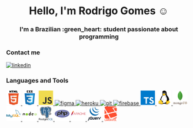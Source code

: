 <h1 align="center">Hello, I'm Rodrigo Gomes ☺️</h1>
<h3 align="center">I'm a Brazilian :green_heart: student passionate about programming</h3>

<h3>Contact me</h3>
<p>
  <a href="https://www.linkedin.com/in/rodrigo-gomes-706ab71a9/" target="_blank">
    <img src="https://raw.githubusercontent.com/rahuldkjain/github-profile-readme-generator/master/src/images/icons/Social/linked-in-alt.svg"  width="30" height "40" alt="linkedin"> 
  </a>
</p>

<h3>Languages and Tools</h3>
<p>
<!-- html -->
  <a href="https://www.w3.org/html/" target="_blank">
    <img src="https://raw.githubusercontent.com/devicons/devicon/master/icons/html5/html5-original-wordmark.svg"  width="40" height "40" alt="html"> 
  </a>
<!-- css -->
  <a href="https://www.w3schools.com/css/" target="_blank">
    <img src="https://raw.githubusercontent.com/devicons/devicon/master/icons/css3/css3-original-wordmark.svg"  width="40" height "40" alt="css"> 
  </a>
<!-- javascript -->
  <a href="https://developer.mozilla.org/en-US/docs/Web/JavaScript" target="_blank">
    <img src="https://raw.githubusercontent.com/devicons/devicon/master/icons/javascript/javascript-original.svg"  width="40" height "40" alt="javascript"> 
  </a>
<!-- figma -->
  <a href="https://www.figma.com/" target="_blank">
    <img src="https://camo.githubusercontent.com/ed93c2b000a76ceaad1503e7eb9356591b885227e82a36a005b9d3498b303ba5/68747470733a2f2f7777772e766563746f726c6f676f2e7a6f6e652f6c6f676f732f6669676d612f6669676d612d69636f6e2e737667"  width="40" height "40" alt="figma"> 
  </a>
<!-- heroku -->
  <a href="https://dashboard.heroku.com/apps" target="_blank">
    <img src="https://camo.githubusercontent.com/df12cb598044a3f38efc1f45e3580558c324cf8789b79487125044eeebcc4dee/68747470733a2f2f7777772e766563746f726c6f676f2e7a6f6e652f6c6f676f732f6865726f6b752f6865726f6b752d69636f6e2e737667"  width="40" height "40" alt="heroku"> 
  </a>
<!-- git -->
  <a href="https://git-scm.com/" target="_blank">
    <img src="https://camo.githubusercontent.com/fbfcb9e3dc648adc93bef37c718db16c52f617ad055a26de6dc3c21865c3321d/68747470733a2f2f7777772e766563746f726c6f676f2e7a6f6e652f6c6f676f732f6769742d73636d2f6769742d73636d2d69636f6e2e737667"  width="40" height "40" alt="git"> 
  </a>
<!-- firebase -->
  <a href="https://firebase.google.com/" target="_blank">
    <img src="https://camo.githubusercontent.com/dd4b2422ed3bfc9da88c43d18550375c66f9584327dff7ecc19315ce50b96f07/68747470733a2f2f7777772e766563746f726c6f676f2e7a6f6e652f6c6f676f732f66697265626173652f66697265626173652d69636f6e2e737667"  width="40" height "40" alt="firebase"> 
  </a>
 <!-- typescript -->
  <a href="https://www.typescriptlang.org/" target="_blank">
    <img src="https://raw.githubusercontent.com/devicons/devicon/master/icons/typescript/typescript-original.svg"  width="40" height "40" alt="typescript"> 
  </a>
<!-- linux -->
  <a href="https://www.linkedin.com/in/rodrigo-gomes-706ab71a9/" target="_blank">
    <img src="https://raw.githubusercontent.com/devicons/devicon/master/icons/linux/linux-original.svg"  width="40" height "40" alt="linkedin"> 
  </a>
<!-- mongodb -->
  <a href="https://www.linkedin.com/in/rodrigo-gomes-706ab71a9/" target="_blank">
    <img src="https://raw.githubusercontent.com/devicons/devicon/master/icons/mongodb/mongodb-original-wordmark.svg"  width="40" height "40" alt="linkedin"> 
  </a>
<!-- mysql -->
  <a href="https://www.linkedin.com/in/rodrigo-gomes-706ab71a9/" target="_blank">
    <img src="https://raw.githubusercontent.com/devicons/devicon/master/icons/mysql/mysql-original-wordmark.svg"  width="40" height "40" alt="linkedin"> 
  </a>
<!-- node -->
  <a href="https://www.linkedin.com/in/rodrigo-gomes-706ab71a9/" target="_blank">
    <img src="https://raw.githubusercontent.com/devicons/devicon/master/icons/nodejs/nodejs-original-wordmark.svg"  width="40" height "40" alt="linkedin"> 
  </a>
<!-- sql -->
  <a href="https://www.linkedin.com/in/rodrigo-gomes-706ab71a9/" target="_blank">
    <img src="https://raw.githubusercontent.com/devicons/devicon/master/icons/postgresql/postgresql-original-wordmark.svg"  width="40" height "40" alt="linkedin"> 
  </a>
<!-- php -->
  <a href="https://www.linkedin.com/in/rodrigo-gomes-706ab71a9/" target="_blank">
    <img src="https://raw.githubusercontent.com/devicons/devicon/master/icons/php/php-original.svg"  width="40" height "40" alt="linkedin"> 
  </a>
<!-- apache -->
  <a href="https://www.linkedin.com/in/rodrigo-gomes-706ab71a9/" target="_blank">
    <img src="https://raw.githubusercontent.com/devicons/devicon/master/icons/apache/apache-original-wordmark.svg"  width="40" height "40" alt="linkedin"> 
  </a>
<!-- jquery -->
  <a href="https://www.linkedin.com/in/rodrigo-gomes-706ab71a9/" target="_blank">
    <img src="https://raw.githubusercontent.com/devicons/devicon/master/icons/jquery/jquery-original-wordmark.svg"  width="40" height "40" alt="linkedin"> 
  </a>
<!-- laravel -->
  <a href="https://www.linkedin.com/in/rodrigo-gomes-706ab71a9/" target="_blank">
    <img src="https://raw.githubusercontent.com/devicons/devicon/master/icons/laravel/laravel-plain-wordmark.svg"  width="40" height "40" alt="linkedin"> 
  </a>

</p>

